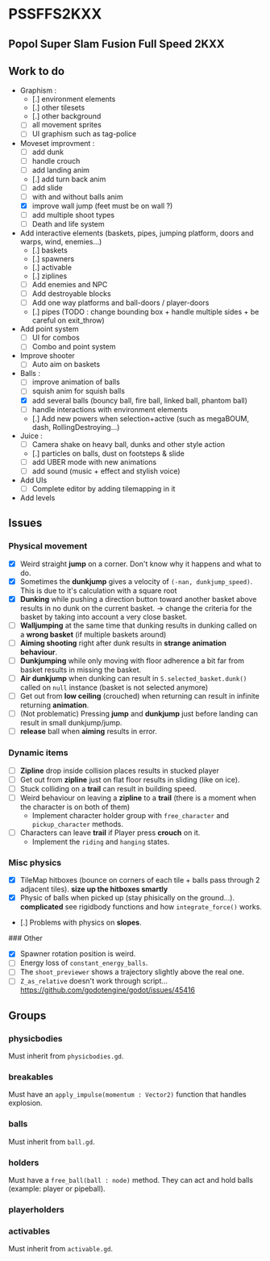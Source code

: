 # PSSFFS2KXX
Popol Super Slam Fusion Full Speed 2KXX
-----

## Work to do
* Graphism :
   - [.] environment elements
   - [.] other tilesets
   - [.] other background
   - [ ] all movement sprites
   - [ ] UI graphism such as tag-police
* Moveset improvment :
   - [ ] add dunk
   - [ ] handle crouch
   - [ ] add landing anim
   - [.] add turn back anim
   - [ ] add slide
   - [ ] with and without balls anim
   - [x] improve wall jump (feet must be on wall ?)
   - [ ] add multiple shoot types
   - [ ] Death and life system
* Add interactive elements (baskets, pipes, jumping platform, doors and warps, wind, enemies...)
   - [.] baskets
   - [.] spawners
   - [.] activable
   - [.] ziplines
   - [ ] Add enemies and NPC
   - [ ] Add destroyable blocks
   - [ ] Add one way platforms and ball-doors / player-doors
   - [.] pipes (TODO : change bounding box + handle multiple sides + be careful on exit_throw)
* Add point system
   - [ ] UI for combos
   - [ ] Combo and point system
* Improve shooter
   - [ ] Auto aim on baskets
* Balls :
   - [ ] improve animation of balls
   - [ ] squish anim for squish balls
   - [x] add several balls (bouncy ball, fire ball, linked ball, phantom ball)
   - [ ] handle interactions with environment elements
   - [.] Add new powers when selection+active (such as megaBOUM, dash, RollingDestroying...)
* Juice :
   - [ ] Camera shake on heavy ball, dunks and other style action
   - [.] particles on balls, dust on footsteps & slide
   - [ ] add UBER mode with new animations
   - [ ] add sound (music + effect and stylish voice)
* Add UIs
   - [ ] Complete editor by adding tilemapping in it
* Add levels

## Issues
### Physical movement
* [x] Weird straight **jump** on a corner. Don't know why it happens and what to do.
* [x] Sometimes the **dunkjump** gives a velocity of `(-nan, dunkjump_speed)`. This is due to it's calculation with a square root
* [x] **Dunking** while pushing a direction button toward another basket above results in no dunk on the current basket. -> change the criteria for the basket by taking into account a very close basket.
* [ ] **Walljumping** at the same time that dunking results in dunking called on a **wrong basket** (if multiple baskets around)
* [ ] **Aiming shooting** right after dunk results in **strange animation behaviour**.
* [ ] **Dunkjumping** while only moving with floor adherence a bit far from basket results in missing the basket.
* [ ] **Air dunkjump** when dunking can result in `S.selected_basket.dunk()` called on `null` instance (basket is not selected anymore)
* [ ] Get out from **low ceiling** (crouched) when returning can result in infinite returning **animation**.
* [ ] (Not problematic) Pressing **jump** and **dunkjump** just before landing can result in small dunkjump/jump.
* [ ] **release** ball when **aiming** results in error.

### Dynamic items
* [ ] **Zipline** drop inside collision places results in stucked player
* [ ] Get out from **zipline** just on flat floor results in sliding (like on ice).
* [ ] Stuck colliding on a **trail** can result in building speed.
* [ ] Weird behaviour on leaving a **zipline** to a **trail** (there is a moment when the character is on both of them)
    - Implement character holder group with `free_character` and `pickup_character` methods.
* [ ] Characters can leave **trail** if Player press **crouch** on it.
    - Implement the `riding` and `hanging` states.

### Misc physics
* [x] TileMap hitboxes (bounce on corners of each tile + balls pass through 2 adjacent tiles). **size up the hitboxes smartly**
* [x] Physic of balls when picked up (stay phisically on the ground...). **complicated** see rigidbody functions and how `integrate_force()` works.
* [.] Problems with physics on **slopes**.

### Other
* [x] Spawner rotation position is weird.
* [ ] Energy loss of `constant_energy_balls`.
* [ ] The `shoot_previewer` shows a trajectory slightly above the real one.
* [ ] `Z_as_relative` doesn't work through script... https://github.com/godotengine/godot/issues/45416

## Groups

### physicbodies
Must inherit from `physicbodies.gd`.

### breakables
Must have an `apply_impulse(momentum : Vector2)` function that handles explosion.

### balls
Must inherit from `ball.gd`.

### holders
Must have a `free_ball(ball : node)` method.
They can act and hold balls (example: player or pipeball).

### playerholders

### activables
Must inherit from `activable.gd`.
